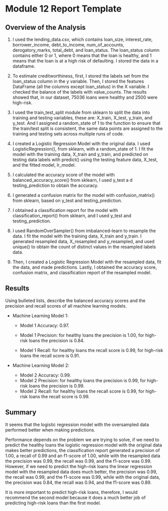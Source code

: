 # Module 12 Report Template

## Overview of the Analysis

1. I used the lending_data.csv, which contains loan_size, interest_rate, borrower_income, debt_to_income, num_of_accounts, derogatory_marks, total_debt, and loan_status. The loan_status column contains either 0 or 1, where 0 means that the loan is healthy, and 1 means that the loan is at a high risk of defaulting. I stored the data in a dataframe.

2. To estimate creditworthiness, first, I stored the labels set from the loan_status column in the y variable. Then, I stored the features DataFrame (all the columns except loan_status) in the X variable. I checked the balance of the labels with value_counts. The results showed that, in our dataset, 75036 loans were healthy and 2500 were high-risk.

3. I used the train_test_split module from sklearn to split the data into training and testing variables, these are: X_train, X_test, y_train, and y_test. And I assigned a random_state of 1 to the function to ensure that the train/test split is consistent, the same data points are assigned to the training and testing sets across multiple runs of code.

4. I created a Logistic Regression Model with the original data. I used LogisticRegression(), from sklearn, with a random_state of 1. I fit the model with the training data, X_train and y_train, and predicted on testing data labels with predict() using the testing feature data, X_test, and the fitted model, lr_model.

5. I calculated the accuracy score of the model with balanced_accuracy_score() from sklearn, I used y_test a d testing_prediction to obtain the accuracy.

6. I generated a confusion matrix for the model with confusion_matrix() from sklearn, based on y_test and testing_prediction.

7. I obtained a classification report for the model with classification_report() from sklearn, and I used y_test and testing_prediction.

8. I used RandomOverSampler() from imbalanced-learn to resample the data. I fit the model with the training data, X_train and y_train. I generated resampled data, X_resampled and y_resampled, and used unique() to obtain the count of distinct values in the resampled labels data.

9. Then, I created a Logistic Regression Model with the resampled data, fit the data, and made predictions. Lastly, I obtained the accuracy score, confusion matrix, and classification report of the resampled model.

## Results

Using bulleted lists, describe the balanced accuracy scores and the precision and recall scores of all machine learning models.

* Machine Learning Model 1:
  - Model 1 Accuracy: 0.97.
 
  - Model 1 Precision: for healthy loans the precision is 1.00, for   high-risk loans the precision is 0.84.
  
  - Model 1 Recall: for healthy loans the recall score is 0.99, for high-risk loans the recall score is 0.91.



* Machine Learning Model 2:
  - Model 2 Accuracy: 0.99.
  - Model 2 Precision: for healthy loans the precision is 0.99, for high-risk loans the precision is 0.99.
  - Model 2 Recall: for healthy loans the recall score is 0.99, for high-risk loans the recall score is 0.99.

## Summary

It seems that the logistic regression model with the oversampled data performed better when making predictions.

Performance depends on the problem we are trying to solve, if we need to predict the healthy loans the logistic regression model with the original data makes better predictions, the classification report generated a precision of 1.00, a recall of 0.99 and an f1-score of 1.00, while with the resampled data the precision was 0.99, the recall was 0.99, and the f1-score was 0.99. However, if we need to predict the high-risk loans the linear regression model with the resampled data does much better, the precision was 0.99, the recall was 0.99, and the f1-score was 0.99, while with the original data, the precision was 0.84, the recall was 0.94, and the f1-score was 0.89.

It is more important to predict high-risk loans, therefore, I would recommend the second model because it does a much better job of predicting high-risk loans than the first model.